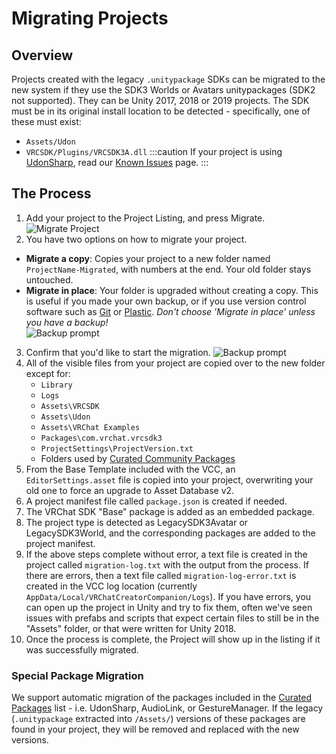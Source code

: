 # Migrating Projects

## Overview
Projects created with the legacy `.unitypackage` SDKs can be migrated to the new system if they use the SDK3 Worlds or Avatars unitypackages (SDK2 not supported). They can be Unity 2017, 2018 or 2019 projects. The SDK must be in its original install location to be  detected - specifically, one of these must exist:
* `Assets/Udon`
* `VRCSDK/Plugins/VRCSDK3A.dll`
:::caution
If your project is using [UdonSharp](https://udonsharp.docs.vrchat.com/), read our [Known Issues](https://udonsharp.docs.vrchat.com/migration#known-issues) page.
:::
## The Process
1. Add your project to the Project Listing, and press Migrate.<br/>
![Migrate Project](/vcc.docs.vrchat.com/images/migrate-button.png)
2. You have two options on how to migrate your project.
- **Migrate a copy**:  Copies your project to a new folder named `ProjectName-Migrated`, with numbers at the end. Your old folder stays untouched.
- **Migrate in place**: Your folder is upgraded without creating a copy. This is useful if you made your own backup, or if you use version control software such as [Git](https://git-scm.com/) or [Plastic](https://docs.unity3d.com/2019.4/Documentation/Manual/PlasticSCMPlugin.html). *Don't choose 'Migrate in place' unless you have a backup!*<br/>
![Backup prompt](/vcc.docs.vrchat.com/images/migrate-project-backup.png)
3. Confirm that you'd like to start the migration.
![Backup prompt](/vcc.docs.vrchat.com/images/migrate-project-backup-2.png)
4. All of the visible files from your project are copied over to the new folder except for:
    - `Library`
    - `Logs`
    - `Assets\VRCSDK`
    - `Assets\Udon`
    - `Assets\VRChat Examples`
    - `Packages\com.vrchat.vrcsdk3`
    - `ProjectSettings\ProjectVersion.txt`
    - Folders used by [Curated Community Packages](/vpm/curated-community-packages)
5. From the Base Template included with the VCC, an `EditorSettings.asset` file is copied into your project, overwriting your old one to force an upgrade to Asset Database v2.
6. A project manifest file called `package.json` is created if needed.
7. The VRChat SDK "Base" package is added as an embedded package.
8. The project type is detected as LegacySDK3Avatar or LegacySDK3World, and the corresponding packages are added to the project manifest.
9. If the above steps complete without error, a text file is created in the project called `migration-log.txt` with the output from the process. If there are errors, then a text file called `migration-log-error.txt` is created in the VCC log location (currently `AppData/Local/VRChatCreatorCompanion/Logs`). If you have errors, you can open up the project in Unity and try to fix them, often we've seen issues with prefabs and scripts that expect certain files to still be in the "Assets" folder, or that were written for Unity 2018.
10. Once the process is complete, the Project will show up in the listing if it was successfully migrated.

### Special Package Migration
We support automatic migration of the packages included in the [Curated Packages](/vpm/curated-community-packages) list - i.e.  UdonSharp, AudioLink, or GestureManager. If the legacy (`.unitypackage` extracted into `/Assets/`) versions of these packages are found in your project, they will be removed and replaced with the new versions.

